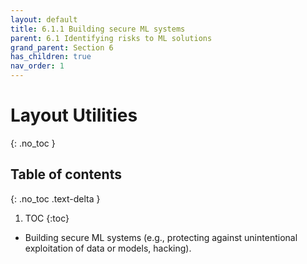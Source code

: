 ```yaml
---
layout: default
title: 6.1.1 Building secure ML systems
parent: 6.1 Identifying risks to ML solutions
grand_parent: Section 6
has_children: true
nav_order: 1
---
```


# Layout Utilities
{: .no_toc }

## Table of contents
{: .no_toc .text-delta }

1. TOC
{:toc}


* Building secure ML systems (e.g., protecting against unintentional exploitation of data or models, hacking).

